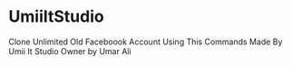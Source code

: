 # UmiiItStudio
Clone Unlimited Old Faceboook Account Using This Commands Made By Umii It Studio Owner by Umar Ali
